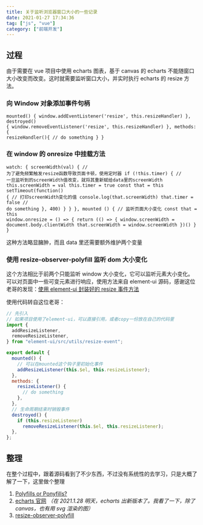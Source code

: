 ```yaml
---
title: 关于监听浏览器窗口大小的一些记录
date: 2021-01-27 17:34:36
tag: ["js", "vue"]
category: ["前端开发"]
---
```


## 过程

由于需要在 vue 项目中使用 echarts 图表，基于 canvas 的 echarts 不能随窗口大小改变而改变。这时就需要监听窗口大小，并实时执行 echarts 的 resize 方法。

### 向 Window 对象添加事件句柄

```vue
mounted() { window.addEventListener('resize', this.resizeHandler) }, destroyed()
{ window.removeEventListener('resize', this.resizeHandler) }, methods:{
resizeHandler(){ // do something } }
```

### 在 window 的 onresize 中挂载方法

```vue
watch: { screenWidth(val) { //
为了避免频繁触发resize函数导致页面卡顿，使用定时器 if (!this.timer) { //
一旦监听到的screenWidth值改变，就将其重新赋给data里的screenWidth
this.screenWidth = val this.timer = true const that = this setTimeout(function()
{ // 打印screenWidth变化的值 console.log(that.screenWidth) that.timer = false //
do something }, 400) } } }, mounted () { // 监听页面大小变化 const that = this
window.onresize = () => { return (() => { window.screenWidth =
document.body.clientWidth that.screenWidth = window.screenWidth })() } }
```

这种方法略显臃肿，而且 data 里还需要额外维护两个变量

### 使用 resize-observer-polyfill 监听 dom 大小变化

这个方法相比于前两个只能监听 window 大小变化，它可以监听元素大小变化。可以对页面中一些可变元素进行响应，使用方法来自 element-ui 源码，感谢这位老哥的发现：[使用 element-ui 封装好的 resize 事件方法](https://www.jianshu.com/p/2089f3a5b9a4 "使用element-ui封装好的resize事件方法")

使用代码转自这位老哥：

```js
// 先引入
// 如果项目使用了element-ui，可以直接引用，或者copy一份放在自己的代码里
import {
  addResizeListener,
  removeResizeListener,
} from "element-ui/src/utils/resize-event";

export default {
  mounted() {
    // 可以在mounted这个钩子里初始化事件
    addResizeListener(this.$el, this.resizeListener);
  },
  methods: {
    resizeListener() {
      // do something
    },
  },
  // 生命周期结束时销毁事件
  destroyed() {
    if (this.resizeListener)
      removeResizeListener(this.$el, this.resizeListener);
  },
};
```

## 整理

在整个过程中，跟着源码看到了不少东西，不过没有系统性的去学习，只是大概了解了一下，这里做个整理

1. [Polyfills or Ponyfills?](https://ponyfoo.com/articles/polyfills-or-ponyfills#ponyfills "Polyfills or Ponyfills?")
2. [echarts 官网](https://echarts.apache.org/zh/index.html "echarts官网") _（在 2021.1.28 明天，echarts 出新版本了。我看了一下，除了 canvas，也有用 svg 渲染的图）_
3. [resize-observer-polyfill](https://github.com/que-etc/resize-observer-polyfill "resize-observer-polyfill")
